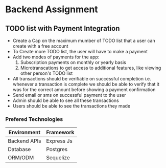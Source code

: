 # Backend Assignment

## TODO list with Payment Integration

- Create a Cap on the maximum mumber of TODO list that a user can create with a free account
- To Create more TODO list, the user will have to make a payment
- Add two modes of payments for the app: 
  1. Subscription payments on monthly or yearly basis 
  2. Microtranscations to get access to additional features, like viewing other person's TODO list
- All transactions should be verifiable on successful completion i.e. whenever a transaction is complete we should be able to verify that it was for the correct amount before showing a payment confirmation
- Send email or sms on successful payment to the user
- Admin should be able to see all these transactions
- Users should be able to see the transactions they made

### Prefered Technologies

| Environment  | Framework  |
|--------------|------------|
| Backend APIs | Express Js |
| Database     | Postgres   |
| ORM/ODM      | Sequelize  |

